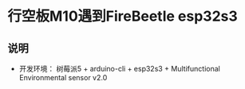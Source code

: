 # 行空板M10遇到FireBeetle esp32s3 

## 说明
* 开发环境：
树莓派5 + arduino-cli + esp32s3 + Multifunctional Environmental sensor v2.0 

